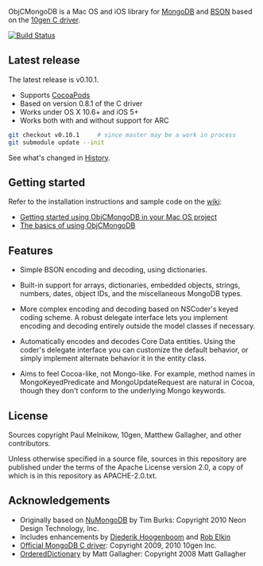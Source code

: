 ObjCMongoDB is a Mac OS and iOS library for [MongoDB][] and [BSON][] based on
the [10gen C driver][mongo-c-driver].

[![Build Status](https://travis-ci.org/paulmelnikow/ObjCMongoDB.png)](https://travis-ci.org/paulmelnikow/ObjCMongoDB)

## Latest release

The latest release is v0.10.1.

 -   Supports [CocoaPods][]
 -   Based on version 0.8.1 of the C driver
 -   Works under OS X 10.6+ and iOS 5+
 -   Works both with and without support for ARC
 
```sh
git checkout v0.10.1     # since master may be a work in process
git submodule update --init
```

See what's changed in [History][].

## Getting started

Refer to the installation instructions and sample code on the [wiki][]:

 -   [Getting started using ObjCMongoDB in your Mac OS project][GettingStarted]
 -   [The basics of using ObjCMongoDB][TheBasics]

## Features

 -   Simple BSON encoding and decoding, using dictionaries.

 -   Built-in support for arrays, dictionaries, embedded objects, strings,
     numbers, dates, object IDs, and the miscellaneous MongoDB types.

 -   More complex encoding and decoding based on NSCoder's keyed coding
     scheme. A robust delegate interface lets you implement encoding and
     decoding entirely outside the model classes if necessary.
   
 -   Automatically encodes and decodes Core Data entities. Using the coder's
     delegate interface you can customize the default behavior, or simply
     implement alternate behavior it in the entity class.

 -   Aims to feel Cocoa-like, not Mongo-like. For example, method names in
     MongoKeyedPredicate and MongoUpdateRequest are natural in Cocoa, though
     they don't conform to the underlying Mongo keywords.

## License

Sources copyright Paul Melnikow, 10gen, Matthew Gallagher, and other
contributors.

Unless otherwise specified in a source file, sources in this repository are
published under the terms of the Apache License version 2.0, a copy of which is
in this repository as APACHE-2.0.txt.

## Acknowledgements

 -  Originally based on [NuMongoDB][] by Tim Burks: Copyright 2010 Neon Design Technology, Inc.
 -  Includes enhancements by [Diederik Hoogenboom][] and [Rob Elkin][]
 -  [Official MongoDB C driver][mongo-c-driver]: Copyright 2009, 2010 10gen Inc.
 -  [OrderedDictionary][] by Matt Gallagher: Copyright 2008 Matt Gallagher

[BSON]: http://bsonspec.org/
[MongoDB]: http://www.mongodb.org/
[mongo-c-driver]: https://github.com/mongodb/mongo-c-driver
[History]: HISTORY.md
[Wiki]: https://github.com/paulmelnikow/ObjCMongoDB/wiki
[GettingStarted]: https://github.com/paulmelnikow/ObjCMongoDB/wiki/GettingStarted
[TheBasics]: https://github.com/paulmelnikow/ObjCMongoDB/wiki/TheBasics
[NuMongoDB]: https://github.com/timburks/NuMongoDB
[Diederik Hoogenboom]: https://github.com/dhoogenb/NuMongoDB
[Rob Elkin]: https://github.com/robelkin/NuMongoDB
[OrderedDictionary]: http://cocoawithlove.com/2008/12/ordereddictionary-subclassing-cocoa.html
[CocoaPods]: http://cocoapods.org/
